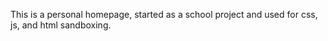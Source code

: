 This is a personal homepage, started as a school project and used for css, js, and html sandboxing.
